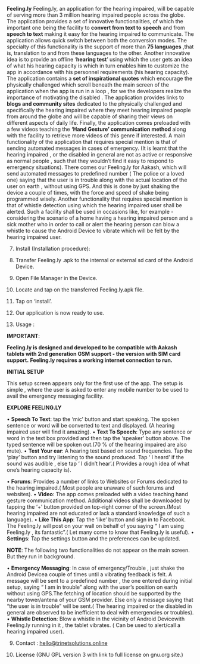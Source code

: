 **Feeling.ly**
Feeling.ly, an application for the hearing impaired, will be capable of serving more than 3 million hearing impaired people across the globe. The application provides a set of innovative functionalities, of which the important one being the facility to **convert from text to speech** and from **speech to text** making it easy for the hearing impaired to communicate. The application allows quick switch between both the conversion modes. The specialty of this functionality is the support of more than **75 languages** ,that is, translation to and from these languages to the other. Another innovative idea is to provide an offline ‘**hearing test**’ using which the user gets an idea of what his hearing capacity is which in turn enables him to customize the app in accordance with his personnel requirements (his hearing capacity). The application contains a **set of inspirational quotes** which encourage the physically challenged which scroll beneath the main screen of the application when the app is run in a loop , for we the developers realize the importance of motivating the disabled . The application provides links to **blogs and community sites** dedicated to the physically challenged and specifically the hearing impaired where they meet hearing impaired people from around the globe and will be capable of sharing their views on different aspects of daily life. Finally, the application comes preloaded with a few videos teaching the **‘Hand Gesture’ communication method** along with the facility to retrieve more videos of this genre if interested. A main functionality of the application that requires special mention is that of sending automated messages in cases of emergency. (It is learnt that the hearing impaired , or the disabled in general are not as active or responsive as normal people , such that they wouldn’t find it easy to respond to emergency situations). There comes our Feeling.ly for Aakash, which will send automated messages to predefined number ( The police or a loved one) saying that the user is in trouble along with the actual location of the user on earth , without using GPS. And this is done by just shaking the device a couple of times, with the force and speed of shake being programmed wisely. Another functionality that requires special mention is that of whistle detection using which the hearing impaired user shall be alerted. Such a facility shall be used in occasions like, for example - considering the scenario of a home having a hearing impaired person and a sick mother who in order to call or alert the hearing person can blow a whistle to cause the Android Device to vibrate which will be felt by the hearing impaired user.

7. Install (Installation procedure): 

1. Transfer  Feeling.ly .apk to the internal or external sd card of the Android Device. 
2. Open File Manager in the Device.
3. Locate and tap on the transferred Feeling.ly.apk file.
4. Tap on ‘install’.
5. Our application is now ready to use.

8. Usage : 

**IMPORTANT**:

**Feeling.ly is designed and developed to be compatible with Aakash tablets with 2nd generation GSM support - the version with SIM card support.**
**Feeling.ly requires a working internet connection to run.**

**INITIAL SETUP**

This setup screen appears only for the first use of the app. The setup is simple , where the user is asked to enter any mobile number to be used to avail the emergency messaging facility.

**EXPLORE FEELING.LY**

•	**Speech To Text**: tap the ‘mic’ button and start speaking. The spoken sentence or word will be converted to text and displayed. (A hearing impaired user will find it amazing).
•	**Text To Speech**: Type any sentence or word in the text box provided and then tap the ‘speaker’ button above. The typed sentence will be spoken out.(70 % of the hearing impaired are also mute).
•	**Test Your ear**: A hearing test based on sound frequencies. Tap the ‘play’ button and try listening to the sound produced. Tap ‘ I heard’ if the sound was audible , else tap ‘ I didn’t hear’.( Provides a rough idea of what one’s hearing capacity is).

•	**Forums**: Provides a number of links to Websites or Forums dedicated to the hearing impaired.( Most people are unaware of such forums and websites).
•	**Video**: The app comes preloaded with a video teaching hand gesture communication method. Additional videos shall be downloaded by tapping the ‘+’ button provided on top-right corner of the screen.(Most hearing impaired are not educated or lack a standard knowledge of such a language).
•	**Like This App**: Tap the ‘like’ button and sign in to Facebook. The Feeling.ly will post on your wall on behalf of you saying “ I am using Feeling.ly , its fantastic”.( Let many come to know that Feeling.ly is useful).
•	**Settings**: Tap the settings button and the preferences can be updated.

 **NOTE**: The following two functionalities do not appear on the main screen. But they run in background.

•	**Emergency Messaging**: In case of emergency/Trouble , just shake the Android Devicea couple of times until a vibrating feedback is felt. A message will be sent to a predefined number , the one entered during initial setup, saying “ I am in trouble” along with the user’s position on earth without using GPS.The fetching of location should be supported by the nearby tower/antena of your GSM provider. Else only a message saying that “the user is in trouble” will be sent.( The hearing impaired or the disabled in general are observed to be inefficient to deal with emergencies or troubles).
•	**Whistle Detection**: Blow a whistle in the vicinity of Android Devicewith Feeling.ly running in it , the tablet vibrates. ( Can be used to alert/call a hearing impaired user). 

9. Contact : hello@trinetsolutions.online

10. License (GNU GPL version 3 with link to full license on gnu.org site.)
